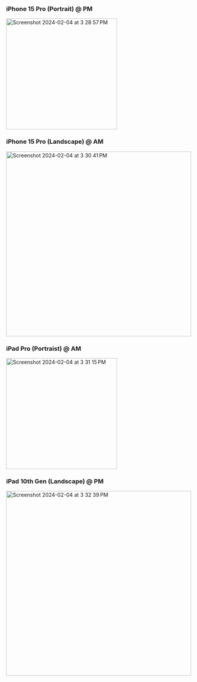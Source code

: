 ### **iPhone 15 Pro (Portrait) @ PM**
<img width="300" alt="Screenshot 2024-02-04 at 3 28 57 PM" src="https://github.com/kzb0125/Clock_App--M4-/assets/156627859/c3b34401-121f-4439-924d-26add6544a52">

### **iPhone 15 Pro (Landscape) @ AM**
<img width="500" alt="Screenshot 2024-02-04 at 3 30 41 PM" src="https://github.com/kzb0125/Clock_App--M4-/assets/156627859/8d3705e5-2fdb-4e3f-a4b2-bc84c2f0e615">

### **iPad Pro (Portraist) @ AM**
<img width="300" alt="Screenshot 2024-02-04 at 3 31 15 PM" src="https://github.com/kzb0125/Clock_App--M4-/assets/156627859/a643aa04-7580-4a3b-9b02-925d683f90f1">

### **iPad 10th Gen (Landscape) @ PM**
<img width="500" alt="Screenshot 2024-02-04 at 3 32 39 PM" src="https://github.com/kzb0125/Clock_App--M4-/assets/156627859/cfcadab7-7ace-4667-94f3-68a526da362c">
